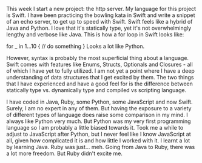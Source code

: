 This week I start a new project: the http server. My language for this project is Swift.
I have been practicing the bowling kata in Swift and write a snippet of an echo server, to get up to speed with Swift.
Swift feels like a hybrid of Java and Python. I love that it's statically type, yet it's not overwhelmingly lengthy and verbose like Java.
This is how a for loop in Swift looks like:

for _ in 1...10 {
  // do something
}
Looks a lot like Python.

However, syntax is probably the most superficial thing about a language. Swift comes with features like Enums, Structs, Optionals and Closures - all of which I have yet to fully utilized. I am not yet a point where I have a deep understanding of data structures that I get excited by them. The two things that I have experienced and have a good feel for is the difference between statically type vs. dynamically type and compiled vs scripting language.

I have coded in Java, Ruby, some Python, some JavaScript and now Swift. Surely, I am no expert in any of them. But having the exposure to a variety of different types of language does raise some comparison in my mind. I always like Python very much. But Python was my very first programming language so I am probably a little biased towards it. Took me a while to adjust to JavaScript after Python, but I never feel like I know JavaScript at all, given how complicated it is and how little I worked with it. I learnt a lot by learning Java. Ruby was just... meh. Going from Java to Ruby, there was a lot more freedom. But Ruby didn't excite me.   
